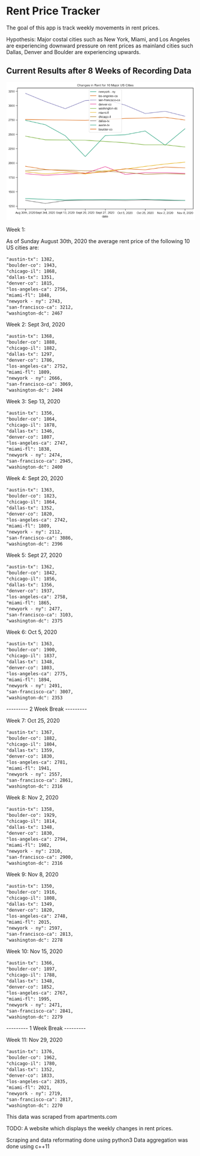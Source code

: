 # Rent Price Tracker

The goal of this app is track weekly movements in rent prices. 

Hypothesis: Major costal cities such as New York, Miami, and Los Angeles are experiencing downward pressure on rent prices as mainland cities such Dallas, Denver and Boulder are experiencing upwards.

## Current Results after 8 Weeks of Recording Data
![Rent changes](wk9.png?raw=true)

Week 1:

As of Sunday August 30th, 2020 the average rent price of the following 10 US cities are:

    "austin-tx": 1382,
    "boulder-co": 1943,
    "chicago-il": 1868,
    "dallas-tx": 1351,
    "denver-co": 1815,
    "los-angeles-ca": 2756,
    "miami-fl": 1848,
    "newyork - ny": 2743,
    "san-francisco-ca": 3212,
    "washington-dc": 2467       

Week 2: Sept 3rd, 2020
    
    "austin-tx": 1368,
    "boulder-co": 1888,
    "chicago-il": 1882,
    "dallas-tx": 1297,
    "denver-co": 1786,
    "los-angeles-ca": 2752,
    "miami-fl": 1809,
    "newyork - ny": 2666,
    "san-francisco-ca": 3069,
    "washington-dc": 2404

Week 3: Sep 13, 2020

    "austin-tx": 1356,
    "boulder-co": 1864,
    "chicago-il": 1878,
    "dallas-tx": 1346,
    "denver-co": 1807,
    "los-angeles-ca": 2747,
    "miami-fl": 1838,
    "newyork - ny": 2474,
    "san-francisco-ca": 2945,
    "washington-dc": 2400

Week 4: Sept 20, 2020

    "austin-tx": 1363,
    "boulder-co": 1823,
    "chicago-il": 1864,
    "dallas-tx": 1352,
    "denver-co": 1820,
    "los-angeles-ca": 2742,
    "miami-fl": 1809,
    "newyork - ny": 2112,
    "san-francisco-ca": 3086,
    "washington-dc": 2396

Week 5: Sept 27, 2020

    "austin-tx": 1362,
    "boulder-co": 1842,
    "chicago-il": 1856,
    "dallas-tx": 1356,
    "denver-co": 1937,
    "los-angeles-ca": 2758,
    "miami-fl": 1865,
    "newyork - ny": 2477,
    "san-francisco-ca": 3103,
    "washington-dc": 2375
    
Week 6: Oct 5, 2020 

    "austin-tx": 1363,
    "boulder-co": 1900,
    "chicago-il": 1837,
    "dallas-tx": 1348,
    "denver-co": 1803,
    "los-angeles-ca": 2775,
    "miami-fl": 1894,
    "newyork - ny": 2491,
    "san-francisco-ca": 3007,
    "washington-dc": 2353
    
--------- 2 Week Break --------- 

Week 7: Oct 25, 2020

    "austin-tx": 1367,
    "boulder-co": 1882,
    "chicago-il": 1804,
    "dallas-tx": 1359,
    "denver-co": 1830,
    "los-angeles-ca": 2781,
    "miami-fl": 1941,
    "newyork - ny": 2557,
    "san-francisco-ca": 2861,
    "washington-dc": 2316

Week 8: Nov 2, 2020

    "austin-tx": 1358,
    "boulder-co": 1929,
    "chicago-il": 1814,
    "dallas-tx": 1348,
    "denver-co": 1830,
    "los-angeles-ca": 2794,
    "miami-fl": 1982,
    "newyork - ny": 2310,
    "san-francisco-ca": 2900,
    "washington-dc": 2316

Week 9: Nov 8, 2020

    "austin-tx": 1350,
    "boulder-co": 1916,
    "chicago-il": 1808,
    "dallas-tx": 1349,
    "denver-co": 1820,
    "los-angeles-ca": 2748,
    "miami-fl": 2015,
    "newyork - ny": 2597,
    "san-francisco-ca": 2813,
    "washington-dc": 2278

Week 10: Nov 15, 2020

    "austin-tx": 1366,
    "boulder-co": 1897,
    "chicago-il": 1788,
    "dallas-tx": 1348,
    "denver-co": 1852,
    "los-angeles-ca": 2767,
    "miami-fl": 1995,
    "newyork - ny": 2471,
    "san-francisco-ca": 2841,
    "washington-dc": 2279

--------- 1 Week Break --------- 

Week 11: Nov 29, 2020

    "austin-tx": 1376,
    "boulder-co": 1962,
    "chicago-il": 1780,
    "dallas-tx": 1352,
    "denver-co": 1833,
    "los-angeles-ca": 2835,
    "miami-fl": 2021,
    "newyork - ny": 2719,
    "san-francisco-ca": 2817,
    "washington-dc": 2270


This data was scraped from apartments.com 

TODO: A website which displays the weekly changes in rent prices. 

Scraping and data reformating done using python3
Data aggregation was done using c++11 
